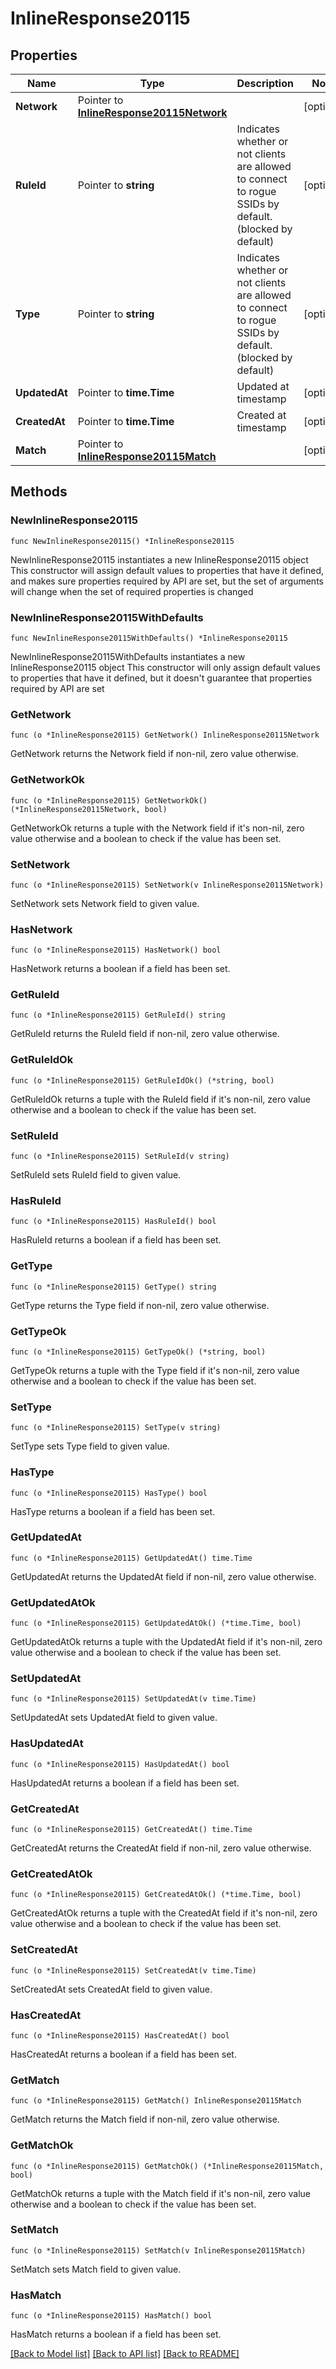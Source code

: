 # InlineResponse20115

## Properties

Name | Type | Description | Notes
------------ | ------------- | ------------- | -------------
**Network** | Pointer to [**InlineResponse20115Network**](InlineResponse20115Network.md) |  | [optional] 
**RuleId** | Pointer to **string** | Indicates whether or not clients are allowed to       connect to rogue SSIDs by default. (blocked by default) | [optional] 
**Type** | Pointer to **string** | Indicates whether or not clients are allowed to       connect to rogue SSIDs by default. (blocked by default) | [optional] 
**UpdatedAt** | Pointer to **time.Time** | Updated at timestamp | [optional] 
**CreatedAt** | Pointer to **time.Time** | Created at timestamp | [optional] 
**Match** | Pointer to [**InlineResponse20115Match**](InlineResponse20115Match.md) |  | [optional] 

## Methods

### NewInlineResponse20115

`func NewInlineResponse20115() *InlineResponse20115`

NewInlineResponse20115 instantiates a new InlineResponse20115 object
This constructor will assign default values to properties that have it defined,
and makes sure properties required by API are set, but the set of arguments
will change when the set of required properties is changed

### NewInlineResponse20115WithDefaults

`func NewInlineResponse20115WithDefaults() *InlineResponse20115`

NewInlineResponse20115WithDefaults instantiates a new InlineResponse20115 object
This constructor will only assign default values to properties that have it defined,
but it doesn't guarantee that properties required by API are set

### GetNetwork

`func (o *InlineResponse20115) GetNetwork() InlineResponse20115Network`

GetNetwork returns the Network field if non-nil, zero value otherwise.

### GetNetworkOk

`func (o *InlineResponse20115) GetNetworkOk() (*InlineResponse20115Network, bool)`

GetNetworkOk returns a tuple with the Network field if it's non-nil, zero value otherwise
and a boolean to check if the value has been set.

### SetNetwork

`func (o *InlineResponse20115) SetNetwork(v InlineResponse20115Network)`

SetNetwork sets Network field to given value.

### HasNetwork

`func (o *InlineResponse20115) HasNetwork() bool`

HasNetwork returns a boolean if a field has been set.

### GetRuleId

`func (o *InlineResponse20115) GetRuleId() string`

GetRuleId returns the RuleId field if non-nil, zero value otherwise.

### GetRuleIdOk

`func (o *InlineResponse20115) GetRuleIdOk() (*string, bool)`

GetRuleIdOk returns a tuple with the RuleId field if it's non-nil, zero value otherwise
and a boolean to check if the value has been set.

### SetRuleId

`func (o *InlineResponse20115) SetRuleId(v string)`

SetRuleId sets RuleId field to given value.

### HasRuleId

`func (o *InlineResponse20115) HasRuleId() bool`

HasRuleId returns a boolean if a field has been set.

### GetType

`func (o *InlineResponse20115) GetType() string`

GetType returns the Type field if non-nil, zero value otherwise.

### GetTypeOk

`func (o *InlineResponse20115) GetTypeOk() (*string, bool)`

GetTypeOk returns a tuple with the Type field if it's non-nil, zero value otherwise
and a boolean to check if the value has been set.

### SetType

`func (o *InlineResponse20115) SetType(v string)`

SetType sets Type field to given value.

### HasType

`func (o *InlineResponse20115) HasType() bool`

HasType returns a boolean if a field has been set.

### GetUpdatedAt

`func (o *InlineResponse20115) GetUpdatedAt() time.Time`

GetUpdatedAt returns the UpdatedAt field if non-nil, zero value otherwise.

### GetUpdatedAtOk

`func (o *InlineResponse20115) GetUpdatedAtOk() (*time.Time, bool)`

GetUpdatedAtOk returns a tuple with the UpdatedAt field if it's non-nil, zero value otherwise
and a boolean to check if the value has been set.

### SetUpdatedAt

`func (o *InlineResponse20115) SetUpdatedAt(v time.Time)`

SetUpdatedAt sets UpdatedAt field to given value.

### HasUpdatedAt

`func (o *InlineResponse20115) HasUpdatedAt() bool`

HasUpdatedAt returns a boolean if a field has been set.

### GetCreatedAt

`func (o *InlineResponse20115) GetCreatedAt() time.Time`

GetCreatedAt returns the CreatedAt field if non-nil, zero value otherwise.

### GetCreatedAtOk

`func (o *InlineResponse20115) GetCreatedAtOk() (*time.Time, bool)`

GetCreatedAtOk returns a tuple with the CreatedAt field if it's non-nil, zero value otherwise
and a boolean to check if the value has been set.

### SetCreatedAt

`func (o *InlineResponse20115) SetCreatedAt(v time.Time)`

SetCreatedAt sets CreatedAt field to given value.

### HasCreatedAt

`func (o *InlineResponse20115) HasCreatedAt() bool`

HasCreatedAt returns a boolean if a field has been set.

### GetMatch

`func (o *InlineResponse20115) GetMatch() InlineResponse20115Match`

GetMatch returns the Match field if non-nil, zero value otherwise.

### GetMatchOk

`func (o *InlineResponse20115) GetMatchOk() (*InlineResponse20115Match, bool)`

GetMatchOk returns a tuple with the Match field if it's non-nil, zero value otherwise
and a boolean to check if the value has been set.

### SetMatch

`func (o *InlineResponse20115) SetMatch(v InlineResponse20115Match)`

SetMatch sets Match field to given value.

### HasMatch

`func (o *InlineResponse20115) HasMatch() bool`

HasMatch returns a boolean if a field has been set.


[[Back to Model list]](../README.md#documentation-for-models) [[Back to API list]](../README.md#documentation-for-api-endpoints) [[Back to README]](../README.md)


